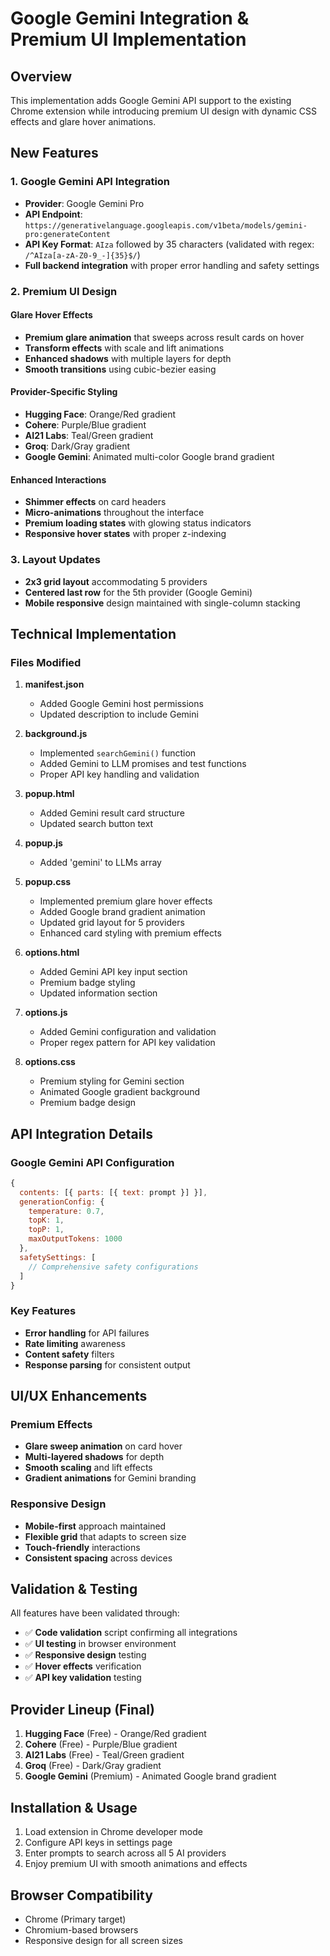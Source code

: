 # Google Gemini Integration & Premium UI Implementation

## Overview
This implementation adds Google Gemini API support to the existing Chrome extension while introducing premium UI design with dynamic CSS effects and glare hover animations.

## New Features

### 1. Google Gemini API Integration
- **Provider**: Google Gemini Pro
- **API Endpoint**: `https://generativelanguage.googleapis.com/v1beta/models/gemini-pro:generateContent`
- **API Key Format**: `AIza` followed by 35 characters (validated with regex: `/^AIza[a-zA-Z0-9_-]{35}$/`)
- **Full backend integration** with proper error handling and safety settings

### 2. Premium UI Design

#### Glare Hover Effects
- **Premium glare animation** that sweeps across result cards on hover
- **Transform effects** with scale and lift animations
- **Enhanced shadows** with multiple layers for depth
- **Smooth transitions** using cubic-bezier easing

#### Provider-Specific Styling
- **Hugging Face**: Orange/Red gradient
- **Cohere**: Purple/Blue gradient  
- **AI21 Labs**: Teal/Green gradient
- **Groq**: Dark/Gray gradient
- **Google Gemini**: Animated multi-color Google brand gradient

#### Enhanced Interactions
- **Shimmer effects** on card headers
- **Micro-animations** throughout the interface
- **Premium loading states** with glowing status indicators
- **Responsive hover states** with proper z-indexing

### 3. Layout Updates
- **2x3 grid layout** accommodating 5 providers
- **Centered last row** for the 5th provider (Google Gemini)
- **Mobile responsive** design maintained with single-column stacking

## Technical Implementation

### Files Modified

1. **manifest.json**
   - Added Google Gemini host permissions
   - Updated description to include Gemini

2. **background.js**
   - Implemented `searchGemini()` function
   - Added Gemini to LLM promises and test functions
   - Proper API key handling and validation

3. **popup.html**
   - Added Gemini result card structure
   - Updated search button text

4. **popup.js**
   - Added 'gemini' to LLMs array

5. **popup.css**
   - Implemented premium glare hover effects
   - Added Google brand gradient animation
   - Updated grid layout for 5 providers
   - Enhanced card styling with premium effects

6. **options.html**
   - Added Gemini API key input section
   - Premium badge styling
   - Updated information section

7. **options.js**
   - Added Gemini configuration and validation
   - Proper regex pattern for API key validation

8. **options.css**
   - Premium styling for Gemini section
   - Animated Google gradient background
   - Premium badge design

## API Integration Details

### Google Gemini API Configuration
```javascript
{
  contents: [{ parts: [{ text: prompt }] }],
  generationConfig: {
    temperature: 0.7,
    topK: 1,
    topP: 1,
    maxOutputTokens: 1000
  },
  safetySettings: [
    // Comprehensive safety configurations
  ]
}
```

### Key Features
- **Error handling** for API failures
- **Rate limiting** awareness
- **Content safety** filters
- **Response parsing** for consistent output

## UI/UX Enhancements

### Premium Effects
- **Glare sweep animation** on card hover
- **Multi-layered shadows** for depth
- **Smooth scaling** and lift effects
- **Gradient animations** for Gemini branding

### Responsive Design
- **Mobile-first** approach maintained
- **Flexible grid** that adapts to screen size
- **Touch-friendly** interactions
- **Consistent spacing** across devices

## Validation & Testing

All features have been validated through:
- ✅ **Code validation** script confirming all integrations
- ✅ **UI testing** in browser environment
- ✅ **Responsive design** testing
- ✅ **Hover effects** verification
- ✅ **API key validation** testing

## Provider Lineup (Final)
1. **Hugging Face** (Free) - Orange/Red gradient
2. **Cohere** (Free) - Purple/Blue gradient  
3. **AI21 Labs** (Free) - Teal/Green gradient
4. **Groq** (Free) - Dark/Gray gradient
5. **Google Gemini** (Premium) - Animated Google brand gradient

## Installation & Usage
1. Load extension in Chrome developer mode
2. Configure API keys in settings page
3. Enter prompts to search across all 5 AI providers
4. Enjoy premium UI with smooth animations and effects

## Browser Compatibility
- Chrome (Primary target)
- Chromium-based browsers
- Responsive design for all screen sizes